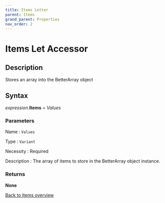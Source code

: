 ```yaml
---
title: Items Letter
parent: Items
grand_parent: Properties
nav_order: 2
---
```


# Items Let Accessor

## Description
Stores an array into the BetterArray object

## Syntax

*expression*.**Items** = *Values*

### Parameters

Name 
: `Values`

Type
: `Variant`

Necessity
: Required

Description
: The array of items to store in the BetterArray object instance.


### Returns

**None**

[Back to Items overview](https://senipah.github.io/VBA-Better-Array/api/properties/items/Items)